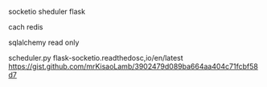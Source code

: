 socketio
sheduler flask

cach
redis

sqlalchemy read only

scheduler.py
flask-socketio.readthedosc,io/en/latest
https://gist.github.com/mrKisaoLamb/3902479d089ba664aa404c71fcbf58d7
